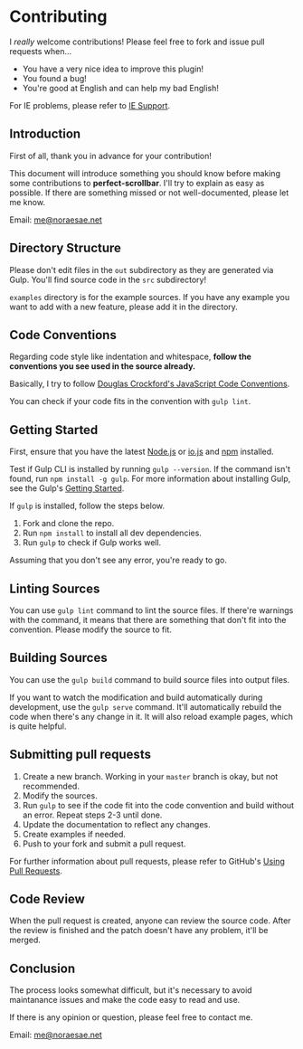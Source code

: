 # Contributing

I *really* welcome contributions! Please feel free to fork and issue pull requests when...

* You have a very nice idea to improve this plugin!
* You found a bug!
* You're good at English and can help my bad English!

For IE problems, please refer to [IE Support](https://github.com/noraesae/perfect-scrollbar#ie-support).

## Introduction
First of all, thank you in advance for your contribution!

This document will introduce something you should know before making some contributions to **perfect-scrollbar**. I'll try to explain as easy as possible. If there are something missed or not well-documented, please let me know.

Email: me@noraesae.net

## Directory Structure
Please don't edit files in the `out` subdirectory as they are generated via Gulp. You'll find source code in the `src` subdirectory!

`examples` directory is for the example sources. If you have any example you want to add with a new feature, please add it in the directory.

## Code Conventions
Regarding code style like indentation and whitespace, **follow the conventions you see used in the source already.**

Basically, I try to follow [Douglas Crockford's JavaScript Code Conventions](http://javascript.crockford.com/code.html).

You can check if your code fits in the convention with `gulp lint`.

## Getting Started
First, ensure that you have the latest [Node.js](http://nodejs.org/) or [io.js](https://iojs.org) and [npm](http://npmjs.org) installed.

Test if Gulp CLI is installed by running `gulp --version`.  If the command isn't found, run `npm install -g gulp`.  For more information about installing Gulp, see the Gulp's [Getting Started](https://github.com/gulpjs/gulp/blob/master/docs/getting-started.md).

If `gulp` is installed, follow the steps below.

1. Fork and clone the repo.
1. Run `npm install` to install all dev dependencies.
1. Run `gulp` to check if Gulp works well.

Assuming that you don't see any error, you're ready to go.

## Linting Sources

You can use `gulp lint` command to lint the source files. If there're warnings with the command, it means that there are something that don't fit into the convention. Please modify the source to fit.

## Building Sources

You can use the `gulp build` command to build source files into output files.

If you want to watch the modification and build automatically during development, use the `gulp serve` command. It'll automatically rebuild the code when there's any change in it. It will also reload example pages, which is quite helpful.

## Submitting pull requests

1. Create a new branch. Working in your `master` branch is okay, but not recommended.
1. Modify the sources.
1. Run `gulp` to see if the code fit into the code convention and build without an error. Repeat steps 2-3 until done.
1. Update the documentation to reflect any changes.
1. Create examples if needed.
1. Push to your fork and submit a pull request.

For further information about pull requests, please refer to GitHub's [Using Pull Requests](https://help.github.com/articles/using-pull-requests).

## Code Review

When the pull request is created, anyone can review the source code. After the review is finished and the patch doesn't have any problem, it'll be merged.

## Conclusion

The process looks somewhat difficult, but it's necessary to avoid maintanance issues and make the code easy to read and use.

If there is any opinion or question, please feel free to contact me.

Email: me@noraesae.net
